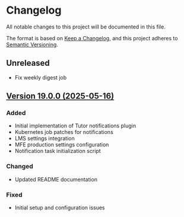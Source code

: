 # Changelog
All notable changes to this project will be documented in this file.

The format is based on [Keep a Changelog](https://keepachangelog.com/en/1.0.0/),
and this project adheres to [Semantic Versioning](https://semver.org/spec/v2.0.0.html).

## Unreleased

- Fix weekly digest job

## [Version 19.0.0 (2025-05-16)]

### Added
- Initial implementation of Tutor notifications plugin
- Kubernetes job patches for notifications
- LMS settings integration
- MFE production settings configuration
- Notification task initialization script

### Changed
- Updated README documentation

### Fixed
- Initial setup and configuration issues

[Version 19.0.0 (2025-05-16)]: https://github.com/aulasneo/tutor-contrib-notifications/compare/v0.1.0...HEAD
[0.1.0]: https://github.com/aulasneo/tutor-contrib-notifications/compare/v0.0.0...v0.1.0
